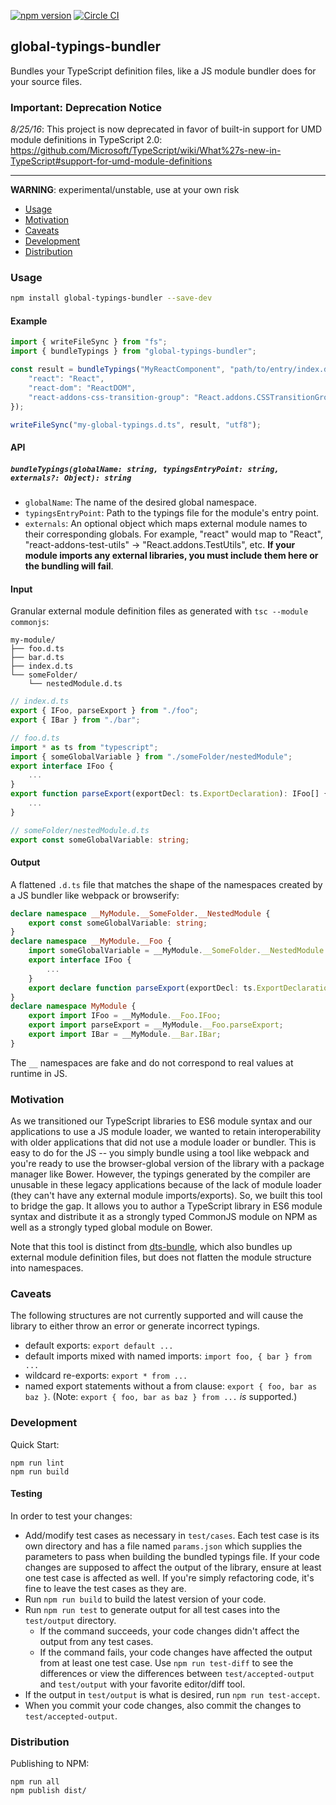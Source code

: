 [![npm version](https://badge.fury.io/js/global-typings-bundler.svg)](https://badge.fury.io/js/global-typings-bundler)
[![Circle CI](https://circleci.com/gh/palantir/global-typings-bundler.svg?style=svg&circle-token=7aa0422260d471482bcbc9719d609e530f32ccda)](https://circleci.com/gh/palantir/global-typings-bundler)

## global-typings-bundler 

Bundles your TypeScript definition files, like a JS module bundler does for your source files.

### Important: Deprecation Notice

_8/25/16_: This project is now deprecated in favor of built-in support for UMD module definitions in TypeScript 2.0: https://github.com/Microsoft/TypeScript/wiki/What%27s-new-in-TypeScript#support-for-umd-module-definitions

---

**WARNING**: experimental/unstable, use at your own risk

* [Usage](#usage)
* [Motivation](#motivation)
* [Caveats](#caveats)
* [Development](#development)
* [Distribution](#distribution)

### Usage

```sh
npm install global-typings-bundler --save-dev
```

#### Example

```ts
import { writeFileSync } from "fs";
import { bundleTypings } from "global-typings-bundler";

const result = bundleTypings("MyReactComponent", "path/to/entry/index.d.ts", {
    "react": "React",
    "react-dom": "ReactDOM",
    "react-addons-css-transition-group": "React.addons.CSSTransitionGroup",
});

writeFileSync("my-global-typings.d.ts", result, "utf8");
```

#### API

##### `bundleTypings(globalName: string, typingsEntryPoint: string, externals?: Object): string`

- `globalName`: The name of the desired global namespace.
- `typingsEntryPoint`: Path to the typings file for the module's entry point.
- `externals`: An optional object which maps external module names to their corresponding globals.
  For example, "react" would map to "React", "react-addons-test-utils" -> "React.addons.TestUtils", etc.
  __If your module imports any external libraries, you must include them here or the bundling will fail__.

#### Input

Granular external module definition files as generated with `tsc --module commonjs`:

```
my-module/
├── foo.d.ts
├── bar.d.ts
├── index.d.ts
└── someFolder/
    └── nestedModule.d.ts
```

```ts
// index.d.ts
export { IFoo, parseExport } from "./foo";
export { IBar } from "./bar";
```

```ts
// foo.d.ts
import * as ts from "typescript";
import { someGlobalVariable } from "./someFolder/nestedModule";
export interface IFoo {
    ...
}
export function parseExport(exportDecl: ts.ExportDeclaration): IFoo[] {
    ...
}
```

```ts
// someFolder/nestedModule.d.ts
export const someGlobalVariable: string;
```

#### Output

A flattened `.d.ts` file that matches the shape of the namespaces created by a JS bundler like webpack or browserify:

```ts
declare namespace __MyModule.__SomeFolder.__NestedModule {
    export const someGlobalVariable: string;
}
declare namespace __MyModule.__Foo {
    import someGlobalVariable = __MyModule.__SomeFolder.__NestedModule.someGlobalVariable;
    export interface IFoo {
        ...
    }
    export declare function parseExport(exportDecl: ts.ExportDeclaration): IFoo[];
}
declare namespace MyModule {
    export import IFoo = __MyModule.__Foo.IFoo;
    export import parseExport = __MyModule.__Foo.parseExport;
    export import IBar = __MyModule.__Bar.IBar;
}
```

The `__` namespaces are fake and do not correspond to real values at runtime in JS.

### Motivation

As we transitioned our TypeScript libraries to ES6 module syntax and our applications to use a JS module loader,
we wanted to retain interoperability with older applications that did not use a module loader or bundler. This
is easy to do for the JS -- you simply bundle using a tool like webpack and you're ready to use the browser-global
version of the library with a package manager like Bower. However, the typings generated by the compiler are unusable
in these legacy applications because of the lack of module loader (they can't have any external module imports/exports).
So, we built this tool to bridge the gap. It allows you to author a TypeScript library in ES6 module syntax and
distribute it as a strongly typed CommonJS module on NPM as well as a strongly typed global module on Bower.

Note that this tool is distinct from [dts-bundle](https://github.com/TypeStrong/dts-bundle), which also bundles up
external module definition files, but does not flatten the module structure into namespaces.

### Caveats

The following structures are not currently supported and will cause the library to either throw an error or generate incorrect typings.

* default exports: `export default ...`
* default imports mixed with named imports: `import foo, { bar } from ...`
* wildcard re-exports: `export * from ...`
* named export statements without a from clause: `export { foo, bar as baz }`. (Note: `export { foo, bar as baz } from ...` _is_ supported.)

### Development

Quick Start:

```
npm run lint
npm run build
```

#### Testing

In order to test your changes:

* Add/modify test cases as necessary in `test/cases`. Each test case is its own directory
  and has a file named `params.json` which supplies the parameters to pass when building the bundled typings file.
  If your code changes are supposed to affect the output of the library, ensure at least one test case is affected
  as well. If you're simply refactoring code, it's fine to leave the test cases as they are.
* Run `npm run build` to build the latest version of your code.
* Run `npm run test` to generate output for all test cases into the `test/output` directory.
    * If the command succeeds, your code changes didn't affect the output from any test cases.
    * If the command fails, your code changes have affected the output from at least one test case.
      Use `npm run test-diff` to see the differences or view the differences between
      `test/accepted-output` and `test/output` with your favorite editor/diff tool.
* If the output in `test/output` is what is desired, run `npm run test-accept`.
* When you commit your code changes, also commit the changes to `test/accepted-output`.


### Distribution

Publishing to NPM:

```
npm run all
npm publish dist/
```
